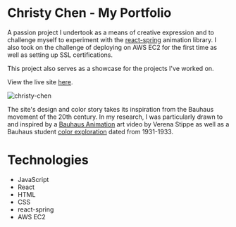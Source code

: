 # Christy Chen - My Portfolio

A passion project I undertook as a means of creative expression and to challenge myself to experiment with the [react-spring](https://react-spring.io/) animation library. I also took on the challenge of deploying on AWS EC2 for the first time as well as setting up SSL certifications.

This project also serves as a showcase for the projects I've worked on.

View the live site [here](https://www.christychen.com/).

![christy-chen](https://user-images.githubusercontent.com/55429132/156850275-0e50e288-87f3-43e2-8a0b-64886edf4d01.png)

The site's design and color story takes its inspiration from the Bauhaus movement of the 20th century. In my research, I was particularly drawn to and inspired by a [Bauhaus Animation](https://www.youtube.com/watch?v=ei2FtOJIw9Y) art video by Verena Stippe as well as a Bauhaus student [color exploration](https://d33wubrfki0l68.cloudfront.net/2efe3a3f4c46e8a85aeec32b2022651ed625dbdd/1aa7d/img/fig-34.jpg) dated from 1931-1933.

# Technologies

- JavaScript
- React
- HTML
- CSS
- react-spring
- AWS EC2
